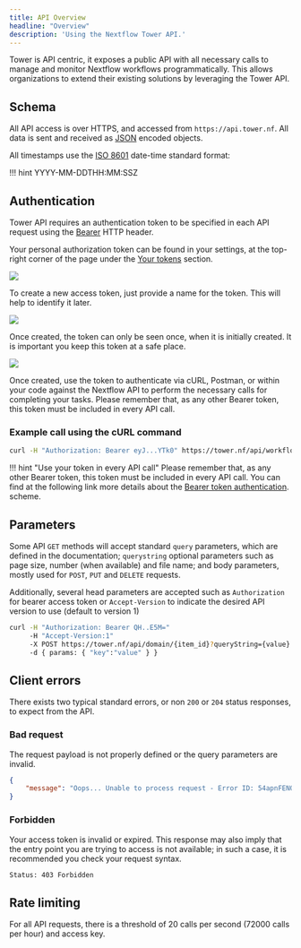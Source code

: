 ```yaml
---
title: API Overview
headline: "Overview"
description: 'Using the Nextflow Tower API.'
---
```


Tower is API centric, it exposes a public API with all necessary calls to manage and monitor Nextflow workflows programmatically. 
This allows organizations to extend their existing solutions by leveraging the Tower API.


## Schema

All API access is over HTTPS, and accessed from `https://api.tower.nf`. All data is sent and received as [JSON](https://www.json.org/) encoded objects.

All timestamps use the [ISO 8601](https://www.iso.org/iso-8601-date-and-time-format.html) date-time standard format:

!!! hint
    YYYY-MM-DDTHH:MM:SSZ


## Authentication

Tower API requires an authentication token to be specified in each API request using the 
[Bearer](https://swagger.io/docs/specification/authentication/bearer-authentication) HTTP header.

Your personal authorization token can be found in your settings, at the top-right corner of the page under the 
[Your tokens](https://tower.nf/tokens) section.

![](_images/your_tokens.png)

To create a new access token, just provide a name for the token. This will help to identify it later.

![](_images/token_form.png)

Once created, the token can only be seen once, when it is initially created. It is important you keep this token at a safe place.

![](_images/personal_access_token.png)

Once created, use the token to authenticate via cURL, Postman, or within your code against the Nextflow API to perform the necessary calls for completing your tasks. 
Please remember that, as any other Bearer token, this token must be included in every API call.


### Example call using the cURL command

```bash
curl -H "Authorization: Bearer eyJ...YTk0" https://tower.nf/api/workflow
```


!!! hint "Use your token in every API call"
    Please remember that, as any other Bearer token, this token must be included in every API call. You can find at the following link more details about the [Bearer token authentication](https://swagger.io/docs/specification/authentication/bearer-authentication). scheme.

## Parameters

Some API `GET` methods will accept standard `query` parameters, which are defined in the documentation; `querystring` optional 
parameters such as page size, number (when available) and file name; and body parameters, mostly used for `POST`, `PUT` and `DELETE` requests.

Additionally, several head parameters are accepted such as `Authorization` for bearer access token or `Accept-Version` to indicate the desired API version to use (default to version 1)

```bash
curl -H "Authorization: Bearer QH..E5M=" 
     -H "Accept-Version:1"
     -X POST https://tower.nf/api/domain/{item_id}?queryString={value}
     -d { params: { "key":"value" } }

```

## Client errors

There exists two typical standard errors, or non `200` or `204` status responses, to expect from the API.

### Bad request 

The request payload is not properly defined or the query parameters are invalid.

```json
{
    "message": "Oops... Unable to process request - Error ID: 54apnFENQxbvCr23JaIjLb"
}

```

### Forbidden 

Your access token is invalid or expired. This response may also imply that the entry point you are trying to access is not available; 
in such a case, it is recommended you check your request syntax.

```bash
Status: 403 Forbidden
```


## Rate limiting

For all API requests, there is a threshold of 20 calls per second (72000 calls per hour) and access key. 

